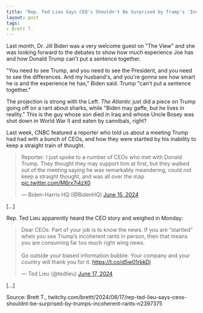 ```yaml
---
title: "Rep. Ted Lieu Says CEO's Shouldn't Be Surprised by Trump's 'Incoherent Rants'"
layout: post
tags:
- Brett T.
---
```


Last month, Dr. Jill Biden was a very welcome guest on "The View" and she was looking forward to the debates to show how much experience Joe has and how Donald Trump can't put a sentence together.

"You need to see Trump, and you need to see the President, and you need to see the differences. And my husband's, and you're gonna see how smart he is and the experience he has," Biden said. Trump "can't put a sentence together."

The projection is strong with the Left. *The Atlantic* just did a piece on Trump going off on a rant about sharks, while "Biden may gaffe, but he lives in reality." This is the guy whose son died in Iraq and whose Uncle Bosey was shot down in World War II and eaten by cannibals, right?

Last week, CNBC featured a reporter who told us about a meeting Trump had had with a bunch of CEOs, and how they were startled by his inability to keep a straight train of thought.

<blockquote class="twitter-tweet"><p lang="en" dir="ltr">Reporter: I just spoke to a number of CEOs who met with Donald Trump. They thought they may support him at first, but they walked out of the meeting saying he was remarkably meandering, could not keep a straight thought, and was all over the map <a href="https://t.co/M6rx7i4zX0">pic.twitter.com/M6rx7i4zX0</a></p>&mdash; Biden-Harris HQ (@BidenHQ) <a href="https://twitter.com/BidenHQ/status/1801791667793469759?ref_src=twsrc%5Etfw">June 15, 2024</a></blockquote>

[...]

Rep. Ted Lieu apparently heard the CEO story and weighed in Monday:

<blockquote class="twitter-tweet"><p lang="en" dir="ltr">Dear CEOs: Part of your job is to know the news. If you are “startled” when you see Trump’s incoherent rants in person, then that means you are consuming far too much right wing news.<br /><br />Go outside your biased information bubble. Your company and your country will thank you for it. <a href="https://t.co/d5w01rkkDj">https://t.co/d5w01rkkDj</a></p>&mdash; Ted Lieu (@tedlieu) <a href="https://twitter.com/tedlieu/status/1802755089192648907?ref_src=twsrc%5Etfw">June 17, 2024</a></blockquote>

[...]

Source: Brett T., twitchy.com/brettt/2024/06/17/rep-ted-lieu-says-ceos-shouldnt-be-surprised-by-trumps-incoherent-rants-n2397375

<script async src="https://platform.twitter.com/widgets.js" charset="utf-8"></script>
